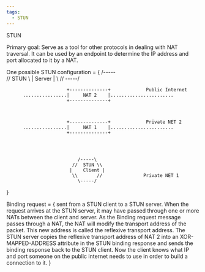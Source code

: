```yaml
---
tags:
  - STUN
---
```


STUN

Primary goal: Serve as a tool for other protocols in dealing with NAT traversal. It can be used by an endpoint to determine the IP address and port allocated to it by a NAT.

One possible STUN configuration = {
                               /-----\
                             // STUN  \\
                            |   Server  |
                             \\       //
                               \-----/




                          +--------------+             Public Internet
          ................|     NAT 2    |.......................
                          +--------------+



                          +--------------+             Private NET 2
          ................|     NAT 1    |.......................
                          +--------------+




                              /-----\
                            //  STUN \\
                           |    Client |
                            \\       //               Private NET 1
                              \-----/


}

Binding request = {
	sent from a STUN client to a STUN server. When the request arrives at the STUN server, it may have passed through one or more NATs between the client and server. As the Binding request message passes through a NAT, the NAT will modify the transport address of the packet. This new address is called the reflexive transport address. The STUN server copies the reflexive transport address of NAT 2 into an XOR-MAPPED-ADDRESS attribute in the STUN binding response and sends the binding response back to the STUN client. Now the client knows what IP and port someone on the public internet needs to use in order to build a connection to it.
}